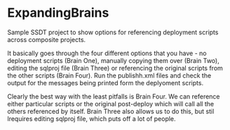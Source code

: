 # ExpandingBrains
Sample SSDT project to show options for referencing deployment scripts across composite projects.

It basically goes through the four different options that you have - no deployment scripts (Brain One), manually copying them over (Brain Two), editing the sqlproj file (Brain Three) or referencing the original scripts from the other scripts (Brain Four). Run the publishh.xml files and check the output for the messages being printed form the deplyoment scripts.

Clearly the best way with the least pitfalls is Brain Four. We can reference either particular scripts or the original post-deploy which will call all the others referenced by itself. Brain Three also allows us to do this, but stil lrequires editing sqlproj file, which puts off a lot of people. 
